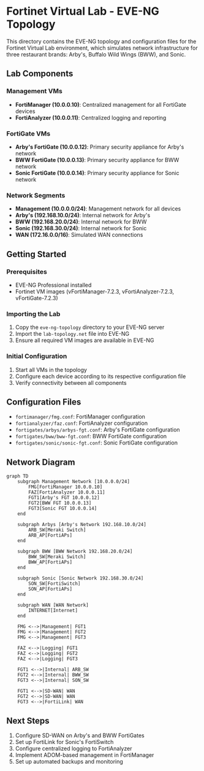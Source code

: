 # Fortinet Virtual Lab - EVE-NG Topology

This directory contains the EVE-NG topology and configuration files for the Fortinet Virtual Lab environment, which simulates network infrastructure for three restaurant brands: Arby's, Buffalo Wild Wings (BWW), and Sonic.

## Lab Components

### Management VMs
- **FortiManager (10.0.0.10)**: Centralized management for all FortiGate devices
- **FortiAnalyzer (10.0.0.11)**: Centralized logging and reporting

### FortiGate VMs
- **Arby's FortiGate (10.0.0.12)**: Primary security appliance for Arby's network
- **BWW FortiGate (10.0.0.13)**: Primary security appliance for BWW network
- **Sonic FortiGate (10.0.0.14)**: Primary security appliance for Sonic network

### Network Segments
- **Management (10.0.0.0/24)**: Management network for all devices
- **Arby's (192.168.10.0/24)**: Internal network for Arby's
- **BWW (192.168.20.0/24)**: Internal network for BWW
- **Sonic (192.168.30.0/24)**: Internal network for Sonic
- **WAN (172.16.0.0/16)**: Simulated WAN connections

## Getting Started

### Prerequisites
- EVE-NG Professional installed
- Fortinet VM images (vFortiManager-7.2.3, vFortiAnalyzer-7.2.3, vFortiGate-7.2.3)

### Importing the Lab
1. Copy the `eve-ng-topology` directory to your EVE-NG server
2. Import the `lab-topology.net` file into EVE-NG
3. Ensure all required VM images are available in EVE-NG

### Initial Configuration
1. Start all VMs in the topology
2. Configure each device according to its respective configuration file
3. Verify connectivity between all components

## Configuration Files

- `fortimanager/fmg.conf`: FortiManager configuration
- `fortianalyzer/faz.conf`: FortiAnalyzer configuration
- `fortigates/arbys/arbys-fgt.conf`: Arby's FortiGate configuration
- `fortigates/bww/bww-fgt.conf`: BWW FortiGate configuration
- `fortigates/sonic/sonic-fgt.conf`: Sonic FortiGate configuration

## Network Diagram

```mermaid
graph TD
    subgraph Management Network [10.0.0.0/24]
        FMG[FortiManager 10.0.0.10]
        FAZ[FortiAnalyzer 10.0.0.11]
        FGT1[Arby's FGT 10.0.0.12]
        FGT2[BWW FGT 10.0.0.13]
        FGT3[Sonic FGT 10.0.0.14]
    end
    
    subgraph Arbys [Arby's Network 192.168.10.0/24]
        ARB_SW[Meraki Switch]
        ARB_AP[FortiAPs]
    end
    
    subgraph BWW [BWW Network 192.168.20.0/24]
        BWW_SW[Meraki Switch]
        BWW_AP[FortiAPs]
    end
    
    subgraph Sonic [Sonic Network 192.168.30.0/24]
        SON_SW[FortiSwitch]
        SON_AP[FortiAPs]
    end
    
    subgraph WAN [WAN Network]
        INTERNET[Internet]
    end
    
    FMG <-->|Management| FGT1
    FMG <-->|Management| FGT2
    FMG <-->|Management| FGT3
    
    FAZ <-->|Logging| FGT1
    FAZ <-->|Logging| FGT2
    FAZ <-->|Logging| FGT3
    
    FGT1 <-->|Internal| ARB_SW
    FGT2 <-->|Internal| BWW_SW
    FGT3 <-->|Internal| SON_SW
    
    FGT1 <-->|SD-WAN| WAN
    FGT2 <-->|SD-WAN| WAN
    FGT3 <-->|FortiLink| WAN
```

## Next Steps

1. Configure SD-WAN on Arby's and BWW FortiGates
2. Set up FortiLink for Sonic's FortiSwitch
3. Configure centralized logging to FortiAnalyzer
4. Implement ADOM-based management in FortiManager
5. Set up automated backups and monitoring
